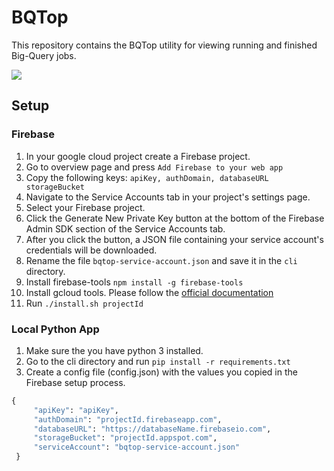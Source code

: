 # BQTop

This repository contains the BQTop utility for viewing running and finished Big-Query jobs.

![](BQTop.gif)

## Setup

### Firebase

1. In your google cloud project create a Firebase project.
2. Go to overview page and press `Add Firebase to your web app`
3. Copy the following keys: `apiKey, authDomain, databaseURL storageBucket`
4. Navigate to the Service Accounts tab in your project's settings page.
5. Select your Firebase project.
6. Click the Generate New Private Key button at the bottom of the Firebase Admin SDK section of the Service Accounts tab.
7. After you click the button, a JSON file containing your service account's credentials will be downloaded.
8. Rename the file `bqtop-service-account.json` and save it in the `cli` directory.
9. Install firebase-tools `npm install -g firebase-tools`
9. Install gcloud tools. Please follow the [official documentation](https://cloud.google.com/sdk/downloads)
10. Run `./install.sh projectId`

### Local Python App
1. Make sure the you have python 3 installed.
2. Go to the cli directory and run `pip install -r requirements.txt` 
3. Create a config file (config.json) with the values you copied in the Firebase setup process. 

```python
{
     "apiKey": "apiKey",
     "authDomain": "projectId.firebaseapp.com",
     "databaseURL": "https://databaseName.firebaseio.com",
     "storageBucket": "projectId.appspot.com",
     "serviceAccount": "bqtop-service-account.json"
 }
 ```

